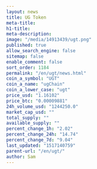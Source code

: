 ```yaml
---
layout: news
title: UG Token
meta-title: 
h1-title: 
meta-description: 
image: "/media/14913439/ugt.png"
published: true
allow_search_engine: false
sitemap: false
enable_comment: false
sort_order: 1184
permalink: "/en/ugt/news.html"
coin_a_symbol: "UGT"
coin_a_name: "ugChain"
coin_a_lower_case: "ugt"
price_usd: "1.16102"
price_btc: "0.00009881"
24h_volume_usd: "1244250.0"
market_cap_usd: ""
total_supply: ""
available_supply: ""
percent_change_1h: "2.02"
percent_change_24h: "14.74"
percent_change_7d: "9.04"
last_updated: "1517140759"
parent-url: "/en/ugt/"
author: Sam
---
```


